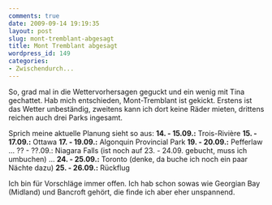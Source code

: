 ```yaml
---
comments: true
date: 2009-09-14 19:19:35
layout: post
slug: mont-tremblant-abgesagt
title: Mont Tremblant abgesagt
wordpress_id: 149
categories:
- Zwischendurch...
---
```


So, grad mal in die Wettervorhersagen geguckt und ein wenig mit Tina gechattet. Hab mich entschieden, Mont-Tremblant ist gekickt. Erstens ist das Wetter unbeständig, zweitens kann ich dort keine Räder mieten, drittens reichen auch drei Parks ingesamt.

Sprich meine aktuelle Planung sieht so aus:
**14. - 15.09.:** Trois-Rivière
**15. - 17.09.:** Ottawa
**17. - 19.09.:** Algonquin Provincial Park
**19. - 20.09.:** Pefferlaw
...
?? - ??.09.: Niagara Falls (ist noch auf 23. - 24.09. gebucht, muss ich umbuchen)
...
**24. - 25.09.:** Toronto (denke, da buche ich noch ein paar Nächte dazu)
**25. - 26.09.:** Rückflug

Ich bin für Vorschläge immer offen. Ich hab schon sowas wie Georgian Bay (Midland) und Bancroft gehört, die finde ich aber eher unspannend.
